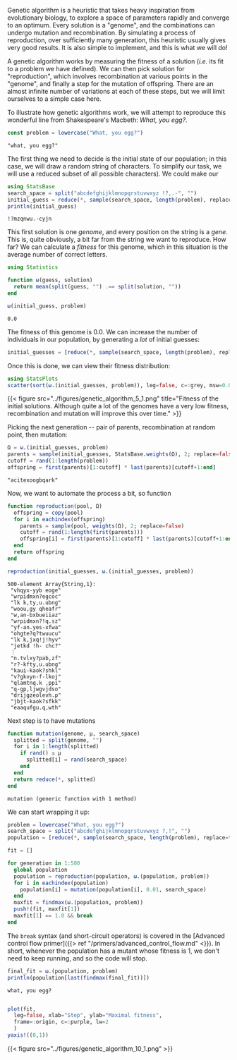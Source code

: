 Genetic algorithm is a heuristic that takes heavy inspiration from evolutionary
biology, to explore a space of parameters rapidly and converge to an optimum.
Every solution is a "genome", and the combinations can undergo mutation and
recombination. By simulating a process of reproduction, over sufficiently many
generation, this heuristic usually gives very good results. It is also simple to
implement, and this is what we will do!

A genetic algorithm works by measuring the fitness of a solution (*i.e.* its fit
to a problem we have defined). We can then pick solution for "reproduction",
which involves recombination at various points in the "genome", and finally a
step for the mutation of offspring. There are an almost infinite number of
variations at each of these steps, but we will limit ourselves to a simple case
here.

To illustrate how genetic algorithms work, we will attempt to reproduce
this wonderful line from Shakespeare's Macbeth: *What, you egg?*.

````julia
const problem = lowercase("What, you egg?")
````


````
"what, you egg?"
````





The first thing we need to decide is the initial state of our population; in
this case, we will draw a random string of characters. To simplify our task, we
will use a reduced subset of all possible characters). We could make our

````julia
using StatsBase
search_space = split("abcdefghijklmnopqrstuvwxyz !?,.-", "")
initial_guess = reduce(*, sample(search_space, length(problem), replace=true))
println(initial_guess)
````


````
!?mzqnwu.-cyjn
````





This first solution is one *genome*, and every position on the string is a
*gene*. This is, quite obviously, a bit far from the string we want to
reproduce. How far? We can calculate a *fitness* for this genome, which in this
situation is the average number of correct letters.

````julia
using Statistics

function ω(guess, solution)
  return mean(split(guess, "") .== split(solution, ""))
end

ω(initial_guess, problem)
````


````
0.0
````





The fitness of this genome is 0.0. We can increase the
number of individuals in our population, by generating a *lot* of initial
guesses:

````julia
initial_guesses = [reduce(*, sample(search_space, length(problem), replace=true)) for i in 1:500];
````





Once this is done, we can view their fitness distribution:

````julia
using StatsPlots
scatter(sort(ω.(initial_guesses, problem)), leg=false, c=:grey, msw=0.0)
````


{{< figure src="../figures/genetic_algorithm_5_1.png" title="Fitness of the initial solutions. Although quite a lot of the genomes have a very low fitness, recombination and mutation will improve this over time."  >}}


Picking the next generation -- pair of parents, recombination at random point,
then mutation:

````julia
Ω = ω.(initial_guesses, problem)
parents = sample(initial_guesses, StatsBase.weights(Ω), 2; replace=false)
cutoff = rand(1:length(problem))
offspring = first(parents)[1:cutoff] * last(parents)[cutoff+1:end]
````


````
"acitexoogbqark"
````





Now, we want to automate the process a bit, so function

````julia
function reproduction(pool, Ω)
  offspring = copy(pool)
  for i in eachindex(offspring)
    parents = sample(pool, weights(Ω), 2; replace=false)
    cutoff = rand(1:length(first(parents)))
    offspring[i] = first(parents)[1:cutoff] * last(parents)[cutoff+1:end]
  end
  return offspring
end

reproduction(initial_guesses, ω.(initial_guesses, problem))
````


````
500-element Array{String,1}:
 "vhqyx-yyb eoge"
 "wrpidmxn?egcoc"
 "lk k,ty,u.ubng"
 "woou,gy qheafr"
 "w,an-bxbueiiaz"
 "wrpidmxn?!q.sz"
 "yf-an.yes-xfwa"
 "ohgte?q?twuucu"
 "lk k,jxq!j!hyv"
 "jetkd !h- chc?"
 ⋮               
 "n.tvlxy?pab,zf"
 "r?-kfty,u.ubng"
 "kaui-kaok?shkl"
 "v?gkvyn-f-lkoj"
 "qlamtnq.k ,ppi"
 "q-gp,ljwgvjdso"
 "drijgzeolevh.p"
 "jbjt-kaok?sfkk"
 "eaaqufgu.q,wth"
````





Next step is to have mutations

````julia
function mutation(genome, μ, search_space)
  splitted = split(genome, "")
  for i in 1:length(splitted)
    if rand() ≤ μ
      splitted[i] = rand(search_space)
    end
  end
  return reduce(*, splitted)
end
````


````
mutation (generic function with 1 method)
````





We can start wrapping it up:

````julia
problem = lowercase("What, you egg?")
search_space = split("abcdefghijklmnopqrstuvwxyz ?,!", "")
population = [reduce(*, sample(search_space, length(problem), replace=true)) for i in 1:300]

fit = []

for generation in 1:500
  global population
  population = reproduction(population, ω.(population, problem))
  for i in eachindex(population)
    population[i] = mutation(population[i], 0.01, search_space)
  end
  maxfit = findmax(ω.(population, problem))
  push!(fit, maxfit[1])
  maxfit[1] == 1.0 && break
end
````





The `break` syntax (and short-circuit operators) is covered in the [Advanced
control flow primer]({{> ref "/primers/advanced_control_flow.md" <}}). In short,
whenever the population has a mutant whose fitness is 1, we don't need to keep
running, and so the code will stop.

````julia
final_fit = ω.(population, problem)
println(population[last(findmax(final_fit))])
````


````
what, you egg?
````



````julia

plot(fit,
  leg=false, xlab="Step", ylab="Maximal fitness",
  frame=:origin, c=:purple, lw=2
  )
yaxis!((0,1))
````


{{< figure src="../figures/genetic_algorithm_10_1.png"  >}}